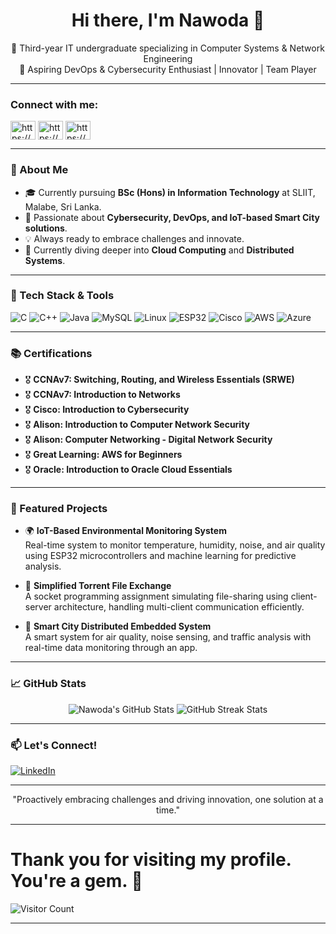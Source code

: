 <h1 align="center">Hi there, I'm Nawoda 👋</h1>

<p align="center">
  🚀 Third-year IT undergraduate specializing in Computer Systems & Network Engineering<br>
  🎯 Aspiring DevOps & Cybersecurity Enthusiast | Innovator | Team Player
</p>

---
<h3 align="left">Connect with me:</h3>
<p align="left">
<a href="https://linkedin.com/in/https://www.linkedin.com/in/nawoda-muthusanduni-6bbb83283" target="blank"><img align="center" src="https://raw.githubusercontent.com/rahuldkjain/github-profile-readme-generator/master/src/images/icons/Social/linked-in-alt.svg" alt="https://www.linkedin.com/in/nawoda-muthusanduni-6bbb83283" height="30" width="40" /></a>
<a href="https://fb.com/https://web.facebook.com/nawodya.kalpani.77/" target="blank"><img align="center" src="https://raw.githubusercontent.com/rahuldkjain/github-profile-readme-generator/master/src/images/icons/Social/facebook.svg" alt="https://web.facebook.com/nawodya.kalpani.77/" height="30" width="40" /></a>
<a href="https://instagram.com/https://www.instagram.com/na_woda/" target="blank"><img align="center" src="https://raw.githubusercontent.com/rahuldkjain/github-profile-readme-generator/master/src/images/icons/Social/instagram.svg" alt="https://www.instagram.com/na_woda/" height="30" width="40" /></a>
</p>

---
### 🌟 About Me

- 🎓 Currently pursuing **BSc (Hons) in Information Technology** at SLIIT, Malabe, Sri Lanka.
- 🔐 Passionate about **Cybersecurity, DevOps, and IoT-based Smart City solutions**.
- 💡 Always ready to embrace challenges and innovate.
- 🌱 Currently diving deeper into **Cloud Computing** and **Distributed Systems**.

---

### 🔧 Tech Stack & Tools

![C](https://img.shields.io/badge/C-00599C?style=for-the-badge&logo=c&logoColor=white)
![C++](https://img.shields.io/badge/C++-00599C?style=for-the-badge&logo=c%2B%2B&logoColor=white)
![Java](https://img.shields.io/badge/Java-ED8B00?style=for-the-badge&logo=java&logoColor=white)
![MySQL](https://img.shields.io/badge/MySQL-4479A1?style=for-the-badge&logo=mysql&logoColor=white)
![Linux](https://img.shields.io/badge/Linux-FCC624?style=for-the-badge&logo=linux&logoColor=black)
![ESP32](https://img.shields.io/badge/ESP32-000000?style=for-the-badge&logo=espressif&logoColor=white)
![Cisco](https://img.shields.io/badge/Cisco-1BA0D7?style=for-the-badge&logo=cisco&logoColor=white)
![AWS](https://img.shields.io/badge/AWS-232F3E?style=for-the-badge&logo=amazon-aws&logoColor=white)
![Azure](https://img.shields.io/badge/Microsoft_Azure-0078D4?style=for-the-badge&logo=microsoft-azure&logoColor=white)

---

### 📚 Certifications

- 🎖️ **CCNAv7: Switching, Routing, and Wireless Essentials (SRWE)**
- 🎖️ **CCNAv7: Introduction to Networks**
- 🎖️ **Cisco: Introduction to Cybersecurity**
- 🎖️ **Alison: Introduction to Computer Network Security**
- 🎖️ **Alison: Computer Networking - Digital Network Security**
- 🎖️ **Great Learning: AWS for Beginners**
- 🎖️ **Oracle: Introduction to Oracle Cloud Essentials**

---

### 🚀 Featured Projects

- 🌍 **IoT-Based Environmental Monitoring System**  
  Real-time system to monitor temperature, humidity, noise, and air quality using ESP32 microcontrollers and machine learning for predictive analysis.

- 📡 **Simplified Torrent File Exchange**  
  A socket programming assignment simulating file-sharing using client-server architecture, handling multi-client communication efficiently.

- 🎯 **Smart City Distributed Embedded System**  
  A smart system for air quality, noise sensing, and traffic analysis with real-time data monitoring through an app.

---

### 📈 GitHub Stats

<p align="center">
  <img src="https://github-readme-stats.vercel.app/api?username=Nawoda529&show_icons=true&theme=radical" alt="Nawoda's GitHub Stats">
  <img src="https://github-readme-streak-stats.herokuapp.com/?user=Nawoda529&theme=radical" alt="GitHub Streak Stats">
</p>

---



### 📫 Let's Connect!

[![LinkedIn](https://img.shields.io/badge/LinkedIn-0077B5?style=for-the-badge&logo=linkedin&logoColor=white)](https://www.linkedin.com/in/your-linkedin-profile/)  

---

<p align="center">
  "Proactively embracing challenges and driving innovation, one solution at a time."
</p>

---
# Thank you for visiting my profile. You're a gem. :gem:

![Visitor Count](https://profile-counter.glitch.me/Nawoda529/count.svg)

<hr>
